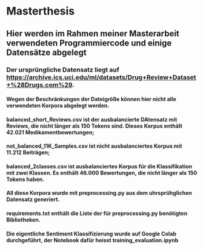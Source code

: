 # Masterthesis
## Hier werden im Rahmen meiner Masterarbeit verwendeten Programmiercode und einige Datensätze abgelegt
### Der ursprüngliche Datensatz liegt auf  https://archive.ics.uci.edu/ml/datasets/Drug+Review+Dataset+%28Drugs.com%29.
#### Wegen der Beschränkungen der Dateigröße können hier nicht alle verwendeten Korpora abgelegt werden. 
#### balanced_short_Reviews.csv ist der ausbalancierte DAtensatz mit Reviews, die nicht länger als 150 Tokens sind. Dieses Korpus enthält 42.021 Medikamentbewertungen;
#### not_balanced_11K_Samples.csv ist nicht ausbalanciertes Korpus mit 11.212 Beiträgen;
#### balanced_2classes.csv ist ausbalanciertes Korpus für die Klassifikation mit zwei Klassen. Es enthält 46.000 Bewertungen, die nicht länger als 150 Tokens haben.
#### All diese Korpora wurde mit preprocessing.py aus dem uhrsprühglichen Datensatz generiert.
#### requirements.txt enthält die Liste der für preprocessing.py benötigten Bibliotheken.
#### Die eigentliche Sentiment Klassifizierung wurde auf Google Colab durchgeführt, der Notebook dafür heisst training_evaluation.ipynb
